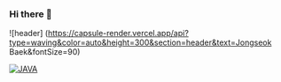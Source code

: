 ### Hi there 👋

<!--
**baekjs0123/baekjs0123** is a ✨ _special_ ✨ repository because its `README.md` (this file) appears on your GitHub profile.

Here are some ideas to get you started:

- 🔭 I’m currently working on ...
- 🌱 I’m currently learning ...
- 👯 I’m looking to collaborate on ...
- 🤔 I’m looking for help with ...
- 💬 Ask me about ...
- 📫 How to reach me: ...
- 😄 Pronouns: ...
- ⚡ Fun fact: ...
-->
![header] (https://capsule-render.vercel.app/api?type=waving&color=auto&height=300&section=header&text=Jongseok Baek&fontSize=90)


[![JAVA](https://img.shields.io/badge/java-F7DF1E?style=flat-square&logo=JAVA&logoColor=black)](github.com/Joowon0220/TODO-List)
